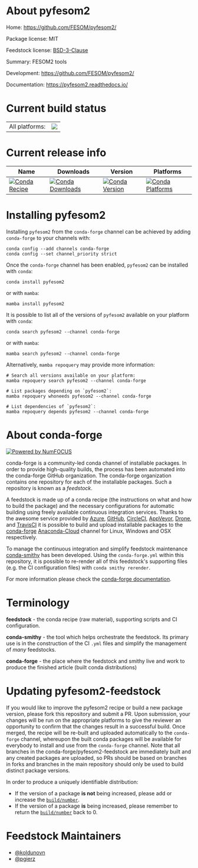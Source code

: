 About pyfesom2
==============

Home: https://github.com/FESOM/pyfesom2/

Package license: MIT

Feedstock license: [BSD-3-Clause](https://github.com/conda-forge/pyfesom2-feedstock/blob/main/LICENSE.txt)

Summary: FESOM2 tools

Development: https://github.com/FESOM/pyfesom2/

Documentation: https://pyfesom2.readthedocs.io/

Current build status
====================


<table><tr><td>All platforms:</td>
    <td>
      <a href="https://dev.azure.com/conda-forge/feedstock-builds/_build/latest?definitionId=9576&branchName=main">
        <img src="https://dev.azure.com/conda-forge/feedstock-builds/_apis/build/status/pyfesom2-feedstock?branchName=main">
      </a>
    </td>
  </tr>
</table>

Current release info
====================

| Name | Downloads | Version | Platforms |
| --- | --- | --- | --- |
| [![Conda Recipe](https://img.shields.io/badge/recipe-pyfesom2-green.svg)](https://anaconda.org/conda-forge/pyfesom2) | [![Conda Downloads](https://img.shields.io/conda/dn/conda-forge/pyfesom2.svg)](https://anaconda.org/conda-forge/pyfesom2) | [![Conda Version](https://img.shields.io/conda/vn/conda-forge/pyfesom2.svg)](https://anaconda.org/conda-forge/pyfesom2) | [![Conda Platforms](https://img.shields.io/conda/pn/conda-forge/pyfesom2.svg)](https://anaconda.org/conda-forge/pyfesom2) |

Installing pyfesom2
===================

Installing `pyfesom2` from the `conda-forge` channel can be achieved by adding `conda-forge` to your channels with:

```
conda config --add channels conda-forge
conda config --set channel_priority strict
```

Once the `conda-forge` channel has been enabled, `pyfesom2` can be installed with `conda`:

```
conda install pyfesom2
```

or with `mamba`:

```
mamba install pyfesom2
```

It is possible to list all of the versions of `pyfesom2` available on your platform with `conda`:

```
conda search pyfesom2 --channel conda-forge
```

or with `mamba`:

```
mamba search pyfesom2 --channel conda-forge
```

Alternatively, `mamba repoquery` may provide more information:

```
# Search all versions available on your platform:
mamba repoquery search pyfesom2 --channel conda-forge

# List packages depending on `pyfesom2`:
mamba repoquery whoneeds pyfesom2 --channel conda-forge

# List dependencies of `pyfesom2`:
mamba repoquery depends pyfesom2 --channel conda-forge
```


About conda-forge
=================

[![Powered by
NumFOCUS](https://img.shields.io/badge/powered%20by-NumFOCUS-orange.svg?style=flat&colorA=E1523D&colorB=007D8A)](https://numfocus.org)

conda-forge is a community-led conda channel of installable packages.
In order to provide high-quality builds, the process has been automated into the
conda-forge GitHub organization. The conda-forge organization contains one repository
for each of the installable packages. Such a repository is known as a *feedstock*.

A feedstock is made up of a conda recipe (the instructions on what and how to build
the package) and the necessary configurations for automatic building using freely
available continuous integration services. Thanks to the awesome service provided by
[Azure](https://azure.microsoft.com/en-us/services/devops/), [GitHub](https://github.com/),
[CircleCI](https://circleci.com/), [AppVeyor](https://www.appveyor.com/),
[Drone](https://cloud.drone.io/welcome), and [TravisCI](https://travis-ci.com/)
it is possible to build and upload installable packages to the
[conda-forge](https://anaconda.org/conda-forge) [Anaconda-Cloud](https://anaconda.org/)
channel for Linux, Windows and OSX respectively.

To manage the continuous integration and simplify feedstock maintenance
[conda-smithy](https://github.com/conda-forge/conda-smithy) has been developed.
Using the ``conda-forge.yml`` within this repository, it is possible to re-render all of
this feedstock's supporting files (e.g. the CI configuration files) with ``conda smithy rerender``.

For more information please check the [conda-forge documentation](https://conda-forge.org/docs/).

Terminology
===========

**feedstock** - the conda recipe (raw material), supporting scripts and CI configuration.

**conda-smithy** - the tool which helps orchestrate the feedstock.
                   Its primary use is in the construction of the CI ``.yml`` files
                   and simplify the management of *many* feedstocks.

**conda-forge** - the place where the feedstock and smithy live and work to
                  produce the finished article (built conda distributions)


Updating pyfesom2-feedstock
===========================

If you would like to improve the pyfesom2 recipe or build a new
package version, please fork this repository and submit a PR. Upon submission,
your changes will be run on the appropriate platforms to give the reviewer an
opportunity to confirm that the changes result in a successful build. Once
merged, the recipe will be re-built and uploaded automatically to the
`conda-forge` channel, whereupon the built conda packages will be available for
everybody to install and use from the `conda-forge` channel.
Note that all branches in the conda-forge/pyfesom2-feedstock are
immediately built and any created packages are uploaded, so PRs should be based
on branches in forks and branches in the main repository should only be used to
build distinct package versions.

In order to produce a uniquely identifiable distribution:
 * If the version of a package **is not** being increased, please add or increase
   the [``build/number``](https://docs.conda.io/projects/conda-build/en/latest/resources/define-metadata.html#build-number-and-string).
 * If the version of a package **is** being increased, please remember to return
   the [``build/number``](https://docs.conda.io/projects/conda-build/en/latest/resources/define-metadata.html#build-number-and-string)
   back to 0.

Feedstock Maintainers
=====================

* [@koldunovn](https://github.com/koldunovn/)
* [@pgierz](https://github.com/pgierz/)

